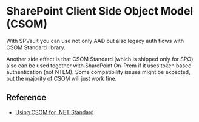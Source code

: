 # SharePoint Client Side Object Model (CSOM)

With SPVault you can use not only AAD but also legacy auth flows with CSOM Standard library.

Another side effect is that CSOM Standard (which is shipped only for SPO) also can be used together with SharePoint On-Prem if it uses token based authentication (not NTLM). Some compatibility issues might be expected, but the majority of CSOM will just work fine.

## Reference

- [Using CSOM for .NET Standard](https://docs.microsoft.com/en-us/sharepoint/dev/sp-add-ins/using-csom-for-dotnet-standard)